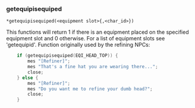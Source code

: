 ### getequipisequiped
```
*getequipisequiped(<equipment slot>{,<char_id>})
```

This functions will return 1 if there is an equipment placed on the specified
equipment slot and 0 otherwise. For a list of equipment slots
see 'getequipid'. Function originally used by the refining NPCs:
```c
    if (getequipisequiped(EQI_HEAD_TOP)) {
        mes "[Refiner]";
        mes "That's a fine hat you are wearing there...";
        close;
	} else {
		mes "[Refiner]";
		mes "Do you want me to refine your dumb head?";
		close;
	}
```

